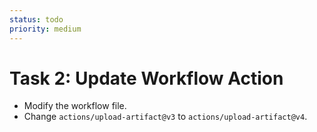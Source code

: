 ```yaml
---
status: todo
priority: medium
---
```

# Task 2: Update Workflow Action

- Modify the workflow file.
- Change `actions/upload-artifact@v3` to `actions/upload-artifact@v4`. 